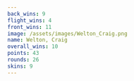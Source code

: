```yaml
---
back_wins: 9
flight_wins: 4
front_wins: 11
image: /assets/images/Welton_Craig.png
name: Welton, Craig
overall_wins: 10
points: 43
rounds: 26
skins: 9
---
```

